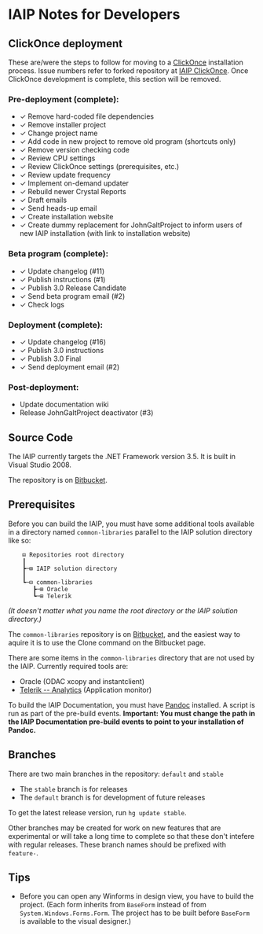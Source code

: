 IAIP Notes for Developers
=========================

ClickOnce deployment
---

These are/were the steps to follow for moving to a [ClickOnce](http://msdn.microsoft.com/en-us/library/142dbbz4%28v=vs.90%29.aspx) installation process. Issue numbers refer to forked repository at [IAIP ClickOnce](https://bitbucket.org/dougwaldron/iaip-clickonce). Once ClickOnce development is complete, this section will be removed.

### Pre-deployment (complete):

+ ✓ Remove hard-coded file dependencies
+ ✓ Remove installer project
+ ✓ Change project name
+ ✓ Add code in new project to remove old program (shortcuts only)
+ ✓ Remove version checking code
+ ✓ Review CPU settings
+ ✓ Review ClickOnce settings (prerequisites, etc.)
+ ✓ Review update frequency
+ ✓ Implement on-demand updater
+ ✓ Rebuild newer Crystal Reports
+ ✓ Draft emails
+ ✓ Send heads-up email
+ ✓ Create installation website
+ ✓ Create dummy replacement for JohnGaltProject to inform users of new IAIP installation (with link to installation website)

### Beta program (complete):

+ ✓ Update changelog (#11)
+ ✓ Publish instructions (#1)
+ ✓ Publish 3.0 Release Candidate
+ ✓ Send beta program email (#2)
+ ✓ Check logs

### Deployment (complete):

+ ✓ Update changelog (#16)
+ ✓ Publish 3.0 instructions
+ ✓ Publish 3.0 Final
+ ✓ Send deployment email (#2)

### Post-deployment:

- Update documentation wiki
- Release JohnGaltProject deactivator (#3)


Source Code
-----------

The IAIP currently targets the .NET Framework version 3.5. It is built in Visual Studio 2008.

The repository is on [Bitbucket](https://bitbucket.org/bgregory/iaip-2008).


Prerequisites
-------------

Before you can build the IAIP, you must have some additional tools available in a directory named `common-libraries` parallel to the IAIP solution directory like so:

```text
	⊟ Repositories root directory
    ┃
	┣─⊞ IAIP solution directory
    ┃
	┗─⊟ common-libraries
	   ┣─⊞ Oracle
	   ┗─⊞ Telerik
```

*(It doesn't matter what you name the root directory or the IAIP solution directory.)*

The `common-libraries` repository is on [Bitbucket](https://bitbucket.org/dougwaldron/common-libraries), and the easiest way to aquire it is to use the Clone command on the Bitbucket page.

There are some items in the `common-libraries` directory that are not used by the IAIP. Currently required tools are:

+ Oracle (ODAC xcopy and instantclient)
+ [Telerik -- Analytics](https://platform.telerik.com/#downloads/analytics) (Application monitor)

To build the IAIP Documentation, you must have [Pandoc](http://johnmacfarlane.net/pandoc/) installed. A script is run as part of the pre-build events. **Important: You must change the path in the IAIP Documentation pre-build events to point to your installation of Pandoc.**


Branches
--------

There are two main branches in the repository: `default` and `stable`

+ The `stable` branch is for releases
+ The `default` branch is for development of future releases

To get the latest release version, run `hg update stable`.

Other branches may be created for work on new features that are experimental or will take a long time to complete so that these don't intefere with regular releases. These branch names should be prefixed with `feature-`.

Tips
----

+ Before you can open any Winforms in design view, you have to build the project. (Each form inherits from `BaseForm` instead of from `System.Windows.Forms.Form`. The project has to be built before `BaseForm` is available to the visual designer.)
